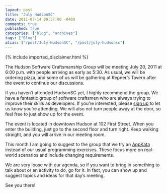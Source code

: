 ```yaml
---
layout: post
title: "July HudsonSC"
date: 2011-07-14 09:37:00 -0400
comments: true
published: true
categories: ["blog", "archives"]
tags: ["Blog"]
alias: ["/post/July-HudsonSC", "/post/july-hudsonsc"]
---
```

<!-- more -->
{% include imported_disclaimer.html %}
<p>The Hudson Software Craftsmanship Group will be meeting July 20, 2011 at 6:00 p.m. with people arriving as early as 5:30. As usual, we will be ordering pizza, and some of us will be gathering at Kepner’s Tavern after the event to continue our discussions.</p>  <p>If you haven’t attended HudsonSC yet, I highly recommend the group. We have a fantastic group of software craftsmen who are always trying to improve their skills as developers. If you’re interested, please <a href="http://hudsonsc0711.eventbrite.com/" target="_blank">sign up</a> to let us know you’re attending. We will also not turn people away at the door, so feel free to just show up for the event.</p>  <p>The event is located in downtown Hudson at 102 First Street. When you enter the building, just go to the second floor and turn right. Keep walking straight, and you will arrive in our meeting room.</p>  <p>This month I am going to suggest to the group that we try an <a href="http://geekswithblogs.net/theArchitectsNapkin/archive/2011/06/25/appkata---enter-the-next-level-of-programming-exercises.aspx" target="_blank">AppKata</a> instead of our usual programming exercises. These focus more on real-world scenarios and include changing requirements. </p>  <p>We are very loose with our agenda, so if you want to bring in something to talk about or an activity to do, go for it. In fact, you can show up and suggest topics and ideas for that day’s meeting.</p>  <p>See you there!</p>
